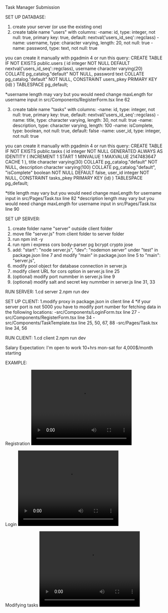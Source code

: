 Task Manager Submission

SET UP DATABASE:
1. create your server (or use the existing one)
2. create table name "users" with columns:
  -name: id, type: integer, not null: true, primary key: true, default: nextval('users_id_seq'::regclass)
  -name: username, type: character varying, length: 20, not null: true
  -name: password, type: text, not null: true

  you can create it manually with pgadmin 4 or run this query:
  CREATE TABLE IF NOT EXISTS public.users
  (
    id integer NOT NULL DEFAULT nextval('users_id_seq'::regclass),
    username character varying(20) COLLATE pg_catalog."default" NOT NULL,
    password text COLLATE pg_catalog."default" NOT NULL,
    CONSTRAINT users_pkey PRIMARY KEY (id)
  )
  TABLESPACE pg_default;

  *username length may vary but you would need change maxLength for username input in src/Components/RegisterForm.tsx line 62

3. create table name "tasks" with columns:
  -name: id, type: integer, not null: true, primary key: true, default: nextval('users_id_seq'::regclass)
  -name: title, type: character varying, length: 30, not null: true
  -name: description, type: character varying, length: 100
  -name: isComplete, type: boolean, not null: true, default: false
  -name: user_id, type: integer, not null: true

  you can create it manually with pgadmin 4 or run this query:
  CREATE TABLE IF NOT EXISTS public.tasks
  (
    id integer NOT NULL GENERATED ALWAYS AS IDENTITY ( INCREMENT 1 START 1 MINVALUE 1 MAXVALUE 2147483647 CACHE 1 ),
    title character varying(30) COLLATE pg_catalog."default" NOT NULL,
    description character varying(100) COLLATE pg_catalog."default",
    "isComplete" boolean NOT NULL DEFAULT false,
    user_id integer NOT NULL,
    CONSTRAINT tasks_pkey PRIMARY KEY (id)
  )
  TABLESPACE pg_default;

  *title length may vary but you would need change maxLength for username input in src/Pages/Task.tsx line 82
  *description length may vary but you would need change maxLength for username input in src/Pages/Task.tsx line 90

SET UP SERVER:
1. create folder name "server" outside client folder
2. move file "server.js" from client folder to server folder
3. run npm init -y
4. run npm i express cors body-parser pg bcrypt crypto jose
5. add:
   "start": "node server.js",
    "dev": "nodemon server"
   under "test" in package.json line 7
   and modify "main" in package.json line 5 to "main": "server.js",
6. modify pool object for database connection in server.js
7. modify client URL for cors option in server.js line 25
8. (optional) modify port nummber in server.js line 9
9. (optional) modify salt and secret key nummber in server.js line 31, 33

RUN SERVER:
1.cd server
2.npm run dev

SET UP CLIENT:
1.modify proxy in package.json in client line 4
*if your server port is not 5000 you have to modify port number for fetching data in the following locations:
  -src/Components/LoginForm.tsx line 27
  -src/Components/RegisterForm.tsx line 34
  -src/Components/TaskTemplate.tsx line 25, 50, 67, 88
  -src/Pages/Task.tsx line 34, 56

RUN CLIENT:
1.cd client
2.npm run dev

Salary Expectation:
I'm open to work 10+hrs mon-sat for 4,000$/month starting


EXAMPLE:

Registration
<video width="320" height="240" controls>
  <source src="Registration.mp4" type="video/mp4">
</video>

Login
<video width="320" height="240" controls>
  <source src="https://github.com/KittipunK/TaskManagerClient/blob/master/Login.mp4" type="video/mp4">
</video>

Modifying tasks
<video width="320" height="240" controls>
  <source src="Add_Edit_Delete_Tasks.mp4" type="video/mp4">
</video>
